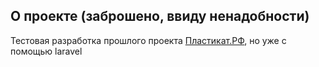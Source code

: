 ## О проекте (заброшено, ввиду ненадобности)

Тестовая разработка прошлого проекта [Пластикат.РФ](https://github.com/MasyaSmv/plast.rf), но уже с помощью laravel
